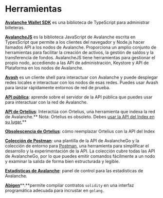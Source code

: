 # Herramientas

[**Avalanche Wallet SDK**](avalanche-wallet-sdk/) es una biblioteca de TypeScript para administrar billeteras.

[**AvalancheJS**](avalanchejs/) es la biblioteca JavaScript de Avalanche escrita en TypesScript que permite a los clientes del navegador y Node.js hacer llamados API a los nodos de Avalanche. Proporciona un amplio conjunto de herramientas para facilitar la creación de activos, la gestión de saldos y la transferencia de fondos. AvalancheJS tiene herramientas para gestionar el propio nodo, accediendo a las API de administración, Keystore y API de Plataforma en los nodos de Avalanche.

[**Avash**](avash.md) es un cliente shell para interactuar con Avalanche y puede desplegar redes locales e interactuar con los nodos de esas redes. Puedes usar Avash para lanzar rápidamente entornos de red de prueba.

[**API pública**](public-api.md): aprende sobre el servidor de la API pública que puedes usar para interactuar con la red de Avalanche.

[**API de Ortelius**](ortelius.md): Interactúa con Ortelius, una herramienta que indexa la red de Avalanche.** Nota: Ortelius es obsoleto. Debes [usar la API del Index en su lugar.](deprecating-ortelius.md)**

[**Obsolescencia de Ortelius**](deprecating-ortelius.md): cómo reemplazar Ortelius con la API del Index

[**Colección de Postman**](postman-avalanche-collection.md): una plantilla de la API de AvalancheGo y la colección de entorno para [Postman](https://postman.com/), una herramienta para simplificar el desarrollo y la experimentación de la API. La colección cubre todas las API de AvalancheGo, por lo que puedes emitir comandos fácilmente a un nodo y examinar la salida de forma bien estructurada y legible.

[**Estadísticas de Avalanche**](avalanche-stats.md): panel de control para las estadísticas de Avalanche.

[**Abigen**](abigen.md)**:**permite compilar contratos `solidity` en una interfaz programática adecuada para incrustar en `golang`.
